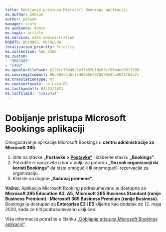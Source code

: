 ```yaml
---
title: Dobijanje pristupa Microsoft Bookings aplikaciji
ms.author: pebaum
author: pebaum
manager: scotv
ms.audience: Admin
ms.topic: article
ms.service: o365-administration
ROBOTS: NOINDEX, NOFOLLOW
localization_priority: Priority
ms.collection: Adm_O365
ms.custom:
- "9002883"
- "5498"
ms.openlocfilehash: 612fcc70848e1e57897b1de63cf66bde89911208
ms.sourcegitcommit: 8bc60ec34bc1e40685e3976576e04a2623f63a7c
ms.translationtype: MT
ms.contentlocale: sr-Latn-RS
ms.lasthandoff: 04/15/2021
ms.locfileid: "51812414"
---
```

# <a name="get-access-to-microsoft-bookings"></a>Dobijanje pristupa Microsoft Bookings aplikaciji

Omogućavanje aplikacije Microsoft Bookings u **centru administracije za Microsoft 365**.

1. Idite na stavke **„Postavke > [Postavke“](https://admin.microsoft.com/Adminportal/Home?source=applauncher#/Settings/Services)** i izaberite stavku **„Bookings“**.
2. Potvrdite ili opozovite izbor u polju za potvrdu **„Dozvoli organizaciji da koristi Bookings“** da biste omogućili ili onemogućili rezervacije za organizaciju.
3. Kliknite na dugme **„Sačuvaj promene“**.

**Važno:** Aplikacija Microsoft Booking podrazumevano je dostupna za **Microsoft 365 Education A3, A5,** **Microsoft 365 Business Standard (ranije Business Premium)** i **Microsoft 365 Business Premium (ranije Business).** Bookings je dostupan za **Enterprise E3 i E5** klijente kao dodatak do 12. maja 2020, kada će biti podrazumevano uključen.

Više informacija potražite u članku [„Dobijanje pristupa Microsoft Bookings aplikaciji“](https://support.microsoft.com/en-us/office/get-access-to-microsoft-bookings-5382dc07-aaa5-45c9-8767-502333b214ce).
